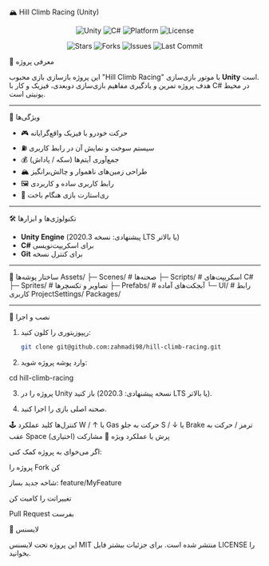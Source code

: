 🏔️ Hill Climb Racing (Unity)

<div align="center">

![Unity](https://img.shields.io/badge/Engine-Unity-black?logo=unity)
![C#](https://img.shields.io/badge/Language-C%23-239120?logo=c-sharp)
![Platform](https://img.shields.io/badge/Platform-PC%20%7C%20Mobile-blue)
![License](https://img.shields.io/github/license/zahmadi98/hill-climb-racing)

![Stars](https://img.shields.io/github/stars/zahmadi98/hill-climb-racing?style=social)
![Forks](https://img.shields.io/github/forks/zahmadi98/hill-climb-racing?style=social)
![Issues](https://img.shields.io/github/issues/zahmadi98/hill-climb-racing)
![Last Commit](https://img.shields.io/github/last-commit/zahmadi98/hill-climb-racing)

</div>

📌 معرفی پروژه

این پروژه بازسازی بازی محبوب "Hill Climb Racing" با موتور بازی‌سازی **Unity** است.  
هدف پروژه تمرین و یادگیری مفاهیم بازی‌سازی دوبعدی، فیزیک و کار با C# در محیط یونیتی است.

---

🎯 ویژگی‌ها

- 🎮 حرکت خودرو با فیزیک واقع‌گرایانه  
- ⛽ سیستم سوخت و نمایش آن در رابط کاربری  
- 💰 جمع‌آوری آیتم‌ها (سکه / پاداش)  
- 🏔️ طراحی زمین‌های ناهموار و چالش‌برانگیز  
- 🖼️ رابط کاربری ساده و کاربردی  
- 🔄 ری‌استارت بازی هنگام باخت  

---

🛠️ تکنولوژی‌ها و ابزارها

- **Unity Engine** (پیشنهادی: نسخه 2020.3 LTS یا بالاتر)  
- **C#** برای اسکریپت‌نویسی  
- **Git** برای کنترل نسخه  

---

📂 ساختار پوشه‌ها
Assets/
├─ Scenes/ # صحنه‌ها
├─ Scripts/ # اسکریپت‌های C#
├─ Sprites/ # تصاویر و تکسچرها
├─ Prefabs/ # آبجکت‌های آماده
└─ UI/ # رابط کاربری
ProjectSettings/
Packages/

---

🚀 نصب و اجرا

1. ریپوزیتوری را کلون کنید:
   ```bash
   git clone git@github.com:zahmadi98/hill-climb-racing.git

2. وارد پوشه پروژه شوید:

cd hill-climb-racing

3. پروژه را در Unity باز کنید (نسخه پیشنهادی: 2020.3 LTS یا بالاتر).

4. صحنه اصلی بازی را اجرا کنید.

🕹️ کنترل‌ها
کلید	عملکرد
W / ↑ یا Gas	حرکت به جلو
S / ↓ یا Brake	ترمز / حرکت به عقب
Space (اختیاری)	پرش یا عملکرد ویژه
🤝 مشارکت

اگر می‌خوای به پروژه کمک کنی:

پروژه را Fork کن

شاخه جدید بساز: feature/MyFeature

تغییراتت را کامیت کن

Pull Request بفرست

📜 لایسنس

این پروژه تحت لایسنس MIT منتشر شده است.
برای جزئیات بیشتر فایل LICENSE را بخوانید.



